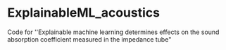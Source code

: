 # ExplainableML_acoustics
Code for ''Explainable machine learning determines effects on the sound absorption coefficient measured in the impedance tube"
